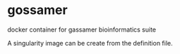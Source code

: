 # gossamer
docker container for gassamer bioinformatics suite

A singularity image can be create from the definition file.
